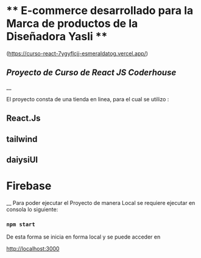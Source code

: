 # ** E-commerce desarrollado para la Marca de productos de la Diseñadora Yasli **

(https://curso-react-7ygyflcjj-esmeraldatog.vercel.app/)

## *Proyecto de Curso de React JS Coderhouse*
__



El proyecto consta de una tienda en linea, para el cual se utilizo :
## React.Js
## tailwind
## daiysiUI
# Firebase


__
Para poder ejecutar el Proyecto de manera Local se requiere ejecutar en consola lo siguiente:

### `npm start`

De esta forma se inicia en forma local y se puede acceder en 
 
 [http://localhost:3000](http://localhost:3000)

















